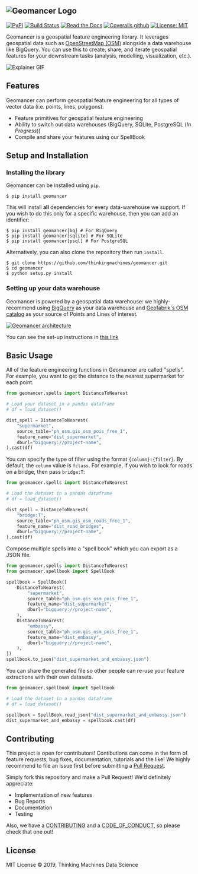![Geomancer Logo](https://storage.googleapis.com/tm-geomancer/assets/header.png)
---

[![PyPI](https://img.shields.io/pypi/v/geomancer.svg?color=brightgreen&style=flat-square)](https://pypi.org/project/geomancer/)
[![Build Status](https://img.shields.io/drone/build/thinkingmachines/geomancer.svg?logo=drone&style=flat-square)](https://cloud.drone.io/thinkingmachines/geomancer)
[![Read the Docs](https://img.shields.io/readthedocs/geomancer.svg?style=flat-square)](https://geomancer.readthedocs.io/en/latest/)
[![Coveralls github](https://img.shields.io/coveralls/github/thinkingmachines/geomancer.svg?style=flat-square)](https://coveralls.io/github/thinkingmachines/geomancer)
[![License: MIT](https://img.shields.io/badge/License-MIT-blue.svg?style=flat-square)](https://opensource.org/licenses/MIT)

Geomancer is a geospatial feature engineering library. It leverages geospatial
data such as [OpenStreetMap (OSM)](https://www.openstreetmap.org/) alongside a
data warehouse like BigQuery. You can use this to create, share, and iterate
geospatial features for your downstream tasks (analysis, modelling,
visualization, etc.). 

![Explainer GIF](https://storage.googleapis.com/tm-geomancer/assets/geomancer-explainer.gif)

## Features

Geomancer can perform geospatial feature engineering for all types of vector data
(i.e. points, lines, polygons).

- Feature primitives for geospatial feature engineering
- Ability to switch out data warehouses (BigQuery, SQLite, PostgreSQL (*In Progress*))
- Compile and share your features using our SpellBook 

## Setup and Installation

### Installing the library

Geomancer can be installed using `pip`.

```
$ pip install geomancer
```

This will install **all** dependencies for every data-warehouse we support. If
you wish to do this only for a specific warehouse, then you can add an
identifier:

```
$ pip install geomancer[bq] # For BigQuery
$ pip install geomancer[sqlite] # For SQLite
$ pip install geomancer[psql] # For PostgreSQL
```

Alternatively, you can also clone the repository then run `install`.

```
$ git clone https://github.com/thinkingmachines/geomancer.git
$ cd geomancer
$ python setup.py install
```

### Setting up your data warehouse

Geomancer is powered by a geospatial data warehouse: we highly-recommend using
[BigQuery](https://cloud.google.com/bigquery/) as your data warehouse and
[Geofabrik's OSM catalog](https://www.geofabrik.de/data/download.html) as your
source of Points and Lines of interest. 

[![Geomancer architecture](https://storage.googleapis.com/tm-geomancer/assets/architecture.png
)](https://github.com/thinkingmachines/geomancer)

You can see the set-up instructions in [this link](https://geomancer.readthedocs.io/en/latest/setup.html#setting-up-your-data-warehouse)

## Basic Usage

All of the feature engineering functions in Geomancer are called "spells". For
example, you want to get the distance to the nearest supermarket for each
point.

```python
from geomancer.spells import DistanceToNearest

# Load your dataset in a pandas dataframe
# df = load_dataset()

dist_spell = DistanceToNearest(
    "supermarket",
    source_table="ph_osm.gis_osm_pois_free_1",
    feature_name="dist_supermarket",
    dburl="bigquery://project-name",
).cast(df)
```

You can specify the type of filter  using the format `{column}:{filter}`.  By
default, the `column` value is `fclass`. For example, if you wish to look for
roads on a bridge, then pass `bridge:T`:

```python
from geomancer.spells import DistanceToNearest

# Load the dataset in a pandas dataframe
# df = load_dataset()

dist_spell = DistanceToNearest(
    "bridge:T",
    source_table="ph_osm.gis_osm_roads_free_1",
    feature_name="dist_road_bridges",
    dburl="bigquery://project-name",
).cast(df)
```

Compose multiple spells into a "spell book" which you can export as a JSON file.

```python
from geomancer.spells import DistanceToNearest
from geomancer.spellbook import SpellBook

spellbook = SpellBook([
    DistanceToNearest(
        "supermarket",
        source_table="ph_osm.gis_osm_pois_free_1",
        feature_name="dist_supermarket",
        dburl="bigquery://project-name",
    ),
    DistanceToNearest(
        "embassy",
        source_table="ph_osm.gis_osm_pois_free_1",
        feature_name="dist_embassy",
        dburl="bigquery://project-name",
    ),
])
spellbook.to_json("dist_supermarket_and_embassy.json")
```

You can share the generated file so other people can re-use your feature extractions
with their own datasets.

```python
from geomancer.spellbook import SpellBook

# Load the dataset in a pandas dataframe
# df = load_dataset()

spellbook = SpellBook.read_json("dist_supermarket_and_embassy.json")
dist_supermarket_and_embassy = spellbook.cast(df)
```

## Contributing

This project is open for contributors! Contibutions can come in the form of
feature requests, bug fixes, documentation, tutorials and the like! We highly
recommend to file an Issue first before submitting a [Pull
Request](https://help.github.com/en/articles/creating-a-pull-request).

Simply fork this repository and make a Pull Request! We'd definitely appreciate:

- Implementation of new features
- Bug Reports
- Documentation
- Testing

Also, we have a
[CONTRIBUTING](https://github.com/thinkingmachines/geomancer/blob/master/CONTRIBUTING.rst)
and a [CODE_OF_CONDUCT](https://github.com/thinkingmachines/geomancer/blob/master/CODE_OF_CONDUCT.rst),
so please check that one out!

## License

MIT License © 2019, Thinking Machines Data Science
